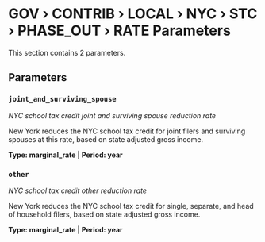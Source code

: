 # GOV › CONTRIB › LOCAL › NYC › STC › PHASE_OUT › RATE Parameters

This section contains 2 parameters.

## Parameters

### `joint_and_surviving_spouse`
*NYC school tax credit joint and surviving spouse reduction rate*

New York reduces the NYC school tax credit for joint filers and surviving spouses at this rate, based on state adjusted gross income.

**Type: marginal_rate | Period: year**


### `other`
*NYC school tax credit other reduction rate*

New York reduces the NYC school tax credit for single, separate, and head of household filers, based on state adjusted gross income.

**Type: marginal_rate | Period: year**

